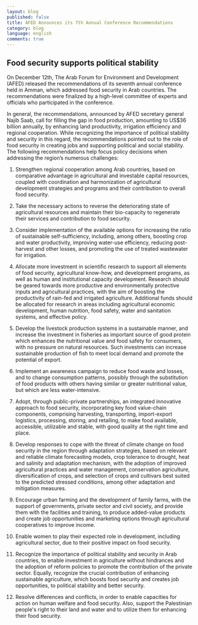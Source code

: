 ```yaml
---
layout: blog
published: false
title: AFED Announces its 7th Annual Conference Recommendations
category: blog
language: english
comments: true
---
```


## Food security supports political stability

On December 12th, The Arab Forum for Environment and Development (AFED) released the recommendations of its seventh annual conference held in Amman, which addressed food security in Arab countries. The recommendations were finalized by a high-level committee of experts and officials who participated in the conference.

In general, the recommendations, announced by AFED secretary general Najib Saab, call for filling the gap in food production, amounting to US$36 billion annually, by enhancing land productivity, irrigation efficiency and regional cooperation.  While recognizing the importance of political stability and security in this regard, the recommendations pointed out to the role of food security in creating jobs and supporting political and social stability. The following recommendations help focus policy decisions when addressing the region’s numerous challenges:  

1. Strengthen regional cooperation among Arab countries, based on comparative advantage in agricultural and investable capital resources, coupled with coordination and harmonization of agricultural development strategies and programs and their contribution to overall food security.

2. Take the necessary actions to reverse the deteriorating state of agricultural resources and maintain their bio-capacity to regenerate their services and contribution to food security.
 
3. Consider implementation of the available options for increasing the ratio of sustainable self-sufficiency, including, among others, boosting crop and water productivity, improving water-use efficiency, reducing post-harvest and other losses, and promoting the use of treated wastewater for irrigation.
 
4. Allocate more investment in scientific research to support all elements of food security, agricultural know-how, and development programs, as well as human and institutional capacity development. Research should be geared towards more productive and environmentally protective inputs and agricultural practices, with the aim of boosting the productivity of rain-fed and irrigated agriculture. Additional funds should be allocated for research in areas including agricultural economic development, human nutrition, food safety, water and sanitation systems, and effective policy.
 
5. Develop the livestock production systems in a sustainable manner, and increase the investment in fisheries as important source of good protein which enhances the nutritional value and food safety for consumers, with no pressure on natural resources. Such investments can increase sustainable production of fish to meet local demand and promote the potential of export.
 
6. Implement an awareness campaign to reduce food waste and losses, and to change consumption patterns, possibly through the substitution of food products with others having similar or greater nutritional value, but which are less water-intensive.
 
7. Adopt, through public-private partnerships, an integrated innovative approach to food security, incorporating key food value-chain components, comprising harvesting, transporting, import-export logistics, processing, storing, and retailing, to make food available, accessible, utilizable and stable, with good quality at the right time and place.
 
8. Develop responses to cope with the threat of climate change on food security in the region through adaptation strategies, based on relevant and reliable climate forecasting models, crop tolerance to drought, heat and salinity and adaptation mechanism, with the adoption of improved agricultural practices and water management, conservation agriculture, diversification of crops, and selection of crops and cultivars best suited to the predicted stressed conditions, among other adaptation and mitigation measures.

9. Encourage urban farming and the development of family farms, with the support of governments, private sector and civil society, and provide them with the facilities and training, to produce added-value products and create job opportunities and marketing options through agricultural cooperatives to improve income.
 
10. Enable women to play their expected role in development, including agricultural sector, due to their positive impact on food security.
 
11. Recognize the importance of political stability and security in Arab countries, to enable investment in agriculture without hindrances and the adoption of reform policies to promote the contribution of the private sector. Equally, recognize the crucial contribution of enhancing sustainable agriculture, which boosts food security and creates job opportunities, to political stability and better security.
 
12. Resolve differences and conflicts, in order to enable capacities for action on human welfare and food security. Also, support the Palestinian people's right to their land and water and to utilize them for enhancing their food security.


